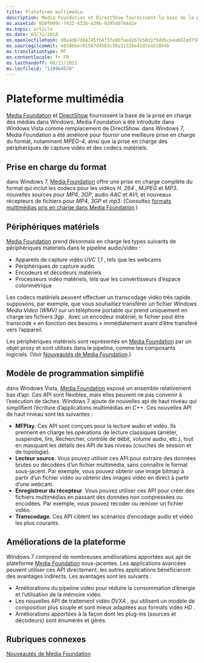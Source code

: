 ```yaml
---
title: Plateforme multimédia
description: Media Foundation et DirectShow fournissent la base de la prise en charge des médias dans Windows.
ms.assetid: 020f009c-7432-432b-a39b-9295dd784d2e
ms.topic: article
ms.date: 05/31/2018
ms.openlocfilehash: d0a4db7d84745f64f3fe80faed267e58d1f5ddbce4ab82ed75b38453f82b0e3b
ms.sourcegitcommit: e858bbe701567d4583c50a11326e42d7ea51804b
ms.translationtype: MT
ms.contentlocale: fr-FR
ms.lasthandoff: 08/11/2021
ms.locfileid: "118964578"
---
```

# <a name="media-platform"></a>Plateforme multimédia

[Media Foundation](/windows/desktop/medfound/microsoft-media-foundation-sdk) et [DirectShow](/windows/desktop/DirectShow/directshow) fournissent la base de la prise en charge des médias dans Windows. Media Foundation a été introduite dans Windows Vista comme remplacement de DirectShow. dans Windows 7, Media Foundation a été amélioré pour fournir une meilleure prise en charge du format, notamment *MPEG-4*, ainsi que la prise en charge des périphériques de capture vidéo et des codecs matériels.

## <a name="format-support"></a>Prise en charge du format

dans Windows 7, [Media Foundation](/windows/desktop/medfound/microsoft-media-foundation-sdk) offre une prise en charge complète du format qui inclut les codecs pour les vidéos *H. 264* , *MJPEG* et *MP3*. nouvelles sources pour *MP4*, *3GP*, audio *AAC* et *AVI*; et nouveaux récepteurs de fichiers pour *MP4*, *3GP* et *mp3*. (Consultez [formats multimédias pris en charge dans Media Foundation](../medfound/supported-media-formats-in-media-foundation.md).)

## <a name="hardware-devices"></a>Périphériques matériels

[Media Foundation](/windows/desktop/medfound/microsoft-media-foundation-sdk) prend désormais en charge les types suivants de périphériques matériels dans le pipeline audio/vidéo :

-   Appareils de capture vidéo *UVC 1,1* , tels que les webcams
-   Périphériques de capture audio
-   Encodeurs et décodeurs matériels
-   Processeurs vidéo matériels, tels que les convertisseurs d’espace colorimétrique

Les codecs matériels peuvent effectuer un transcodage vidéo très rapide. supposons, par exemple, que vous souhaitiez transférer un fichier *Windows Media Video (WMV)* sur un téléphone portable qui prend uniquement en charge les fichiers *3gp* . Avec un encodeur matériel, le fichier peut être transcodé « en fonction des besoins » immédiatement avant d’être transféré vers l’appareil.

Les périphériques matériels sont représentés en [Media Foundation](/windows/desktop/medfound/microsoft-media-foundation-sdk) par un objet proxy et sont utilisés dans le pipeline, comme les composants logiciels. (Voir [Nouveautés de Media Foundation](../medfound/whats-new-for-media-foundation.md).)

## <a name="simplified-programming-model"></a>Modèle de programmation simplifié

dans Windows Vista, [Media Foundation](/windows/desktop/medfound/microsoft-media-foundation-sdk) exposé un ensemble relativement bas d’api. Ces API sont flexibles, mais elles peuvent ne pas convenir à l’exécution de tâches. Windows 7 ajoute de nouvelles api de haut niveau qui simplifient l’écriture d’applications multimédias en *C++*. Ces nouvelles API de haut niveau sont les suivantes :

-   **MFPlay**. Ces API sont conçues pour la lecture audio et vidéo. Ils prennent en charge les opérations de lecture classiques (arrêter, suspendre, lire, Rechercher, contrôle de débit, volume audio, etc.), tout en masquant les détails des API de bas niveau (couches de session et de topologie).
-   **Lecteur source**. Vous pouvez utiliser ces API pour extraire des données brutes ou décodées d’un fichier multimédia, sans connaître le format sous-jacent. Par exemple, vous pouvez obtenir une image bitmap à partir d’un fichier vidéo ou obtenir des images vidéo en direct à partir d’une webcam.
-   **Enregistreur du récepteur**. Vous pouvez utiliser ces API pour créer des fichiers multimédias en passant des données non compressées ou encodées. Par exemple, vous pouvez recoder ou remixer un fichier vidéo.
-   **Transcodage**. Ces API ciblent les scénarios d’encodage audio et vidéo les plus courants.

## <a name="platform-improvements"></a>Améliorations de la plateforme

Windows 7 comprend de nombreuses améliorations apportées aux api de plateforme [Media Foundation](/windows/desktop/medfound/microsoft-media-foundation-sdk) sous-jacentes. Les applications avancées peuvent utiliser ces API directement. les autres applications bénéficieront des avantages indirects. Les avantages sont les suivants :

-   Améliorations du pipeline vidéo pour réduire la consommation d’énergie et l’utilisation de la mémoire vidéo.
-   Les nouvelles API de traitement vidéo *DVXA* , qui utilisent un modèle de composition plus souple et sont mieux adaptées aux formats vidéo *HD* .
-   Améliorations apportées à la façon dont les plug-ins (sources et décodeurs) sont énumérés et gérés.

## <a name="related-topics"></a>Rubriques connexes

<dl> <dt>

[Nouveautés de Media Foundation](../medfound/whats-new-for-media-foundation.md)
</dt> </dl>

 

 